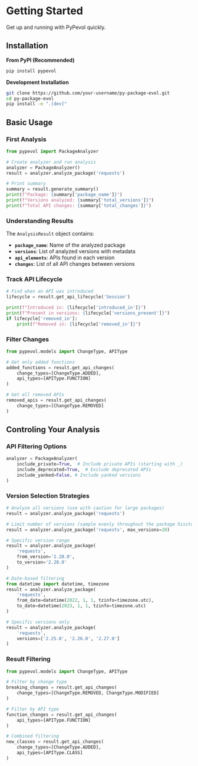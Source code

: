 # Getting Started

Get up and running with PyPevol quickly.

## Installation

**From PyPI (Recommended)**
```bash
pip install pypevol
```

**Development Installation**
```bash
git clone https://github.com/your-username/py-package-evol.git
cd py-package-evol
pip install -e ".[dev]"
```

## Basic Usage

### First Analysis
```python
from pypevol import PackageAnalyzer

# Create analyzer and run analysis
analyzer = PackageAnalyzer()
result = analyzer.analyze_package('requests')

# Print summary
summary = result.generate_summary()
print(f"Package: {summary['package_name']}")
print(f"Versions analyzed: {summary['total_versions']}")
print(f"Total API changes: {summary['total_changes']}")
```

### Understanding Results

The `AnalysisResult` object contains:
- **`package_name`**: Name of the analyzed package
- **`versions`**: List of analyzed versions with metadata
- **`api_elements`**: APIs found in each version
- **`changes`**: List of all API changes between versions

### Track API Lifecycle
```python
# Find when an API was introduced
lifecycle = result.get_api_lifecycle('Session')

print(f"Introduced in: {lifecycle['introduced_in']}")
print(f"Present in versions: {lifecycle['versions_present']}")
if lifecycle['removed_in']:
    print(f"Removed in: {lifecycle['removed_in']}")
```

### Filter Changes
```python
from pypevol.models import ChangeType, APIType

# Get only added functions
added_functions = result.get_api_changes(
    change_types=[ChangeType.ADDED],
    api_types=[APIType.FUNCTION]
)

# Get all removed APIs
removed_apis = result.get_api_changes(
    change_types=[ChangeType.REMOVED]
)
```


## Controling Your Analysis
### API Filtering Options
```python
analyzer = PackageAnalyzer(
    include_private=True,  # Include private APIs (starting with _)
    include_deprecated=True,  # Exclude deprecated APIs
    include_yanked=False. # Include yanked versions
)
```

### Version Selection Strategies
```python
# Analyze all versions (use with caution for large packages)
result = analyzer.analyze_package('requests')

# Limit number of versions (sample evenly throughout the package hisstory)
result = analyzer.analyze_package('requests', max_versions=10)

# Specific version range
result = analyzer.analyze_package(
    'requests',
    from_version='2.20.0',
    to_version='2.28.0'
)

# Date-based filtering
from datetime import datetime, timezone
result = analyzer.analyze_package(
    'requests',
    from_date=datetime(2022, 1, 1, tzinfo=timezone.utc),
    to_date=datetime(2023, 1, 1, tzinfo=timezone.utc)
)

# Specific versions only
result = analyzer.analyze_package(
    'requests',
    versions=['2.25.0', '2.26.0', '2.27.0']
)
```


### Result Filtering
```python
from pypevol.models import ChangeType, APIType

# Filter by change type
breaking_changes = result.get_api_changes(
    change_types=[ChangeType.REMOVED, ChangeType.MODIFIED]
)

# Filter by API type
function_changes = result.get_api_changes(
    api_types=[APIType.FUNCTION]
)

# Combined filtering
new_classes = result.get_api_changes(
    change_types=[ChangeType.ADDED],
    api_types=[APIType.CLASS]
)
```